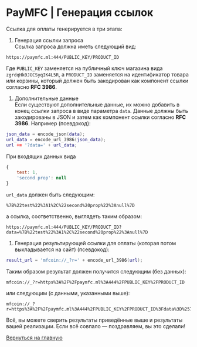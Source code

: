 # PayMFC | Генерация ссылок

Ссылка для оплаты генерируется в три этапа:
1. Генерация ссылки запроса<br/>
Ссылка запроса должна иметь следующий вид:
```http
https://paymfc.ml:444/PUBLIC_KEY/PRODUCT_ID
```
Где `PUBLIC_KEY` заменяется на публичный ключ магазина вида `zgrdqHk0JGCSyqIK4L5R`, а `PRODUCT_ID` заменяется на идентификатор товара или корзины, который должен быть закодирован как компонент ссылки согласно **RFC 3986**.

1. Дополнительные данные<br/>
Если существуют дополнительные данные, их можно добавить в конец ссылки запроса в виде параметра `data`. Данные должны быть закодированы в JSON и затем как компонент ссылки согласно **RFC 3986**. Например (псевдокод):
```lua
json_data = encode_json(data);
url_data = encode_url_3986(json_data);
url += '?data=' + url_data;
```
При входящих данных вида
```js
{
    test: 1,
    'second prop': null
}
```
`url_data` должен быть следующим:
```
%7B%22test%22%3A1%2C%22second%20prop%22%3Anull%7D
```
а ссылка, соответственно, выглядеть таким образом:
```http
https://paymfc.ml:444/PUBLIC_KEY/PRODUCT_ID?data=%7B%22test%22%3A1%2C%22second%20prop%22%3Anull%7D
```

1. Генерация результирующей ссылки для оплаты (которая потом выкладывается на сайт) (псевдокод):
```lua
result_url = 'mfcoin://_?r=' + encode_url_3986(url);
```
Таким образом результат должен получится следующим (без данных):
```http
mfcoin://_?r=https%3A%2F%2Fpaymfc.ml%3A444%2FPUBLIC_KEY%2FPRODUCT_ID
```
или следующим (с данными, указанными выше):
```http
mfcoin://_?r=https%3A%2F%2Fpaymfc.ml%3A444%2FPUBLIC_KEY%2FPRODUCT_ID%3Fdata%3D%257B%2522test%2522%253A1%252C%2522second%2520prop%2522%253Anull%257D
```

Всё, вы можете сверить результаты приведённые выше и результаты вашей реализации. Если всё совпало — поздравляем, вы это сделали!

[Вернуться на главную](../..)
